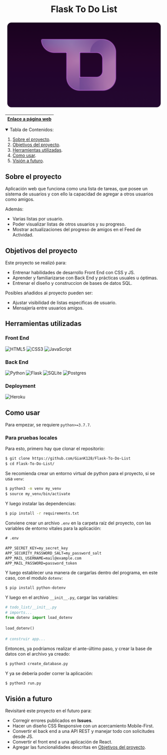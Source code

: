 <h1 align='center'>Flask To Do List</h1>

[![](./todo_list/static/media/TD-gh-header.png)](http://gk-flask-to-do.herokuapp.com/)

<div align='center'>

|[Enlace a página web](http://gk-flask-to-do.herokuapp.com/)|
|---|

</div>

<details open>
<summary>Tabla de Contenidos:</summary>
<ol>
<li><a href="#sobre-el-proyecto">Sobre el proyecto</a>.</li>
<li><a href="#objetivos-del-proyecto">Objetivos del proyecto</a>.</li>
<li><a href="#herramientas-utilizadas">Herramientas utilizadas</a>.</li>
<li><a href="#como-usar">Como usar</a>.</li>
<li><a href="#visión-a-futuro">Visión a futuro</a>.</li>
</ol>
</details>

## Sobre el proyecto

Aplicación web que funciona como una lista de tareas, que posee un sistema de usuarios y con ello la capacidad de agregar a otros usuarios como amigos.

Además:

- Varias listas por usuario.
- Poder visualizar listas de otros usuarios y su progreso.
- Mostrar actualizaciones del progreso de amigos en el Feed de Actividad.

## Objetivos del proyecto

Este proyecto se realizó para:

- Entrenar habilidades de desarrollo Front End con CSS y JS.
- Aprender y familiarizarse con Back End y prácticas usuales u óptimas.
- Entrenar el diseño y construccion de bases de datos SQL.

Posibles añadidos al proyecto pueden ser:

- Ajustar visibilidad de listas especificas de usuario.
- Mensajería entre usuarios amigos.

## Herramientas utilizadas

### Front End

![HTML5](https://img.shields.io/badge/html5-%23E34F26.svg?style=for-the-badge&logo=html5&logoColor=white)
![CSS3](https://img.shields.io/badge/css3-%231572B6.svg?style=for-the-badge&logo=css3&logoColor=white)
![JavaScript](https://img.shields.io/badge/javascript-%23323330.svg?style=for-the-badge&logo=javascript&logoColor=%23F7DF1E)

### Back End

![Python](https://img.shields.io/badge/python-3670A0?style=for-the-badge&logo=python&logoColor=ffdd54)
![Flask](https://img.shields.io/badge/flask-%23000.svg?style=for-the-badge&logo=flask&logoColor=white)
![SQLite](https://img.shields.io/badge/sqlite-%2307405e.svg?style=for-the-badge&logo=sqlite&logoColor=white)
![Postgres](https://img.shields.io/badge/postgres-%23316192.svg?style=for-the-badge&logo=postgresql&logoColor=white)

### Deployment

![Heroku](https://img.shields.io/badge/heroku-%23430098.svg?style=for-the-badge&logo=heroku&logoColor=white)

## Como usar

Para empezar, se requiere `python>=3.7.7`.

### Para pruebas locales

Para esto, primero hay que clonar el repositorio:
```bash
$ git clone https://github.com/GianK128/Flask-To-Do-List
$ cd Flask-To-Do-List/
```

Se recomienda crear un entorno virtual de python para el proyecto, si se usa `venv`:
```bash
$ python3 -m venv my_venv
$ source my_venv/bin/activate
```

Y luego instalar las dependencias:
```bash
$ pip install -r requirements.txt
```

Conviene crear un archivo `.env` en la carpeta raíz del proyecto, con las variables de entorno vitales para la aplicación:
```
# .env

APP_SECRET_KEY=my_secret_key
APP_SECURITY_PASSWORD_SALT=my_password_salt
APP_MAIL_USERNAME=mail@example.com
APP_MAIL_PASSWORD=password_token
```

Y luego establecer una manera de cargarlas dentro del programa, en este caso, con el modulo `dotenv`:
```bash
$ pip install python-dotenv
```

Y luego en el archivo `__init__.py`, cargar las variables:
```python
# todo_list/__init__.py
# imports...
from dotenv import load_dotenv

load_dotenv()

# construir app...
```

Entonces, ya podríamos realizar el ante-último paso, y crear la base de datos con el archivo ya creado:
```bash
$ python3 create_database.py
```

Y ya se debería poder correr la aplicación:
```bash
$ python3 run.py
```

## Visión a futuro

Revisitaré este proyecto en el futuro para:
- Corregir errores publicados en **Issues**.
- Hacer un diseño CSS Responsive con un acercamiento Mobile-First.
- Convertir el back end a una API REST y manejar todo con solicitudes desde JS.
- Convertir el front end a una aplicación de React.
- Agregar las funcionalidades descritas en [Objetivos del proyecto](#objetivos-del-proyecto).